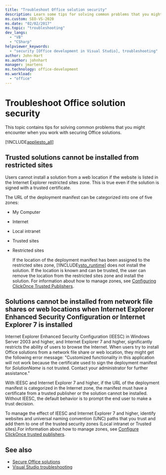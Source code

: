 ```yaml
---
title: "Troubleshoot Office solution security"
description: Learn some tips for solving common problems that you might encounter when you work with securing Microsoft Office solutions.
ms.custom: SEO-VS-2020
ms.date: "02/02/2017"
ms.topic: "troubleshooting"
dev_langs:
  - "VB"
  - "CSharp"
helpviewer_keywords:
  - "security [Office development in Visual Studio], troubleshooting"
author: John-Hart
ms.author: johnhart
manager: jmartens
ms.technology: office-development
ms.workload:
  - "office"
---
```

# Troubleshoot Office solution security
  This topic contains tips for solving common problems that you might encounter when you work with securing Office solutions.

 [!INCLUDE[appliesto_all](../vsto/includes/appliesto-all-md.md)]

## Trusted solutions cannot be installed from restricted sites
 Users cannot install a solution from a web location if the website is listed in the Internet Explorer restricted sites zone. This is true even if the solution is signed with a trusted certificate.

 The URL of the deployment manifest can be categorized into one of five zones:

- My Computer

- Internet

- Local intranet

- Trusted sites

- Restricted sites

  If the location of the deployment manifest has been assigned to the restricted sites zone, [!INCLUDE[vsto_runtime](../vsto/includes/vsto-runtime-md.md)] does not install the solution. If the location is known and can be trusted, the user can remove the location from the restricted sites zone and install the solution. For information about how to manage zones, see [Configuring ClickOnce Trusted Publishers](/previous-versions/dotnet/articles/ms996418(v=msdn.10)).

## Solutions cannot be installed from network file shares or web locations when Internet Explorer Enhanced Security Configuration or Internet Explorer 7 is installed
 Internet Explorer Enhanced Security Configuration (IEESC) in Windows Server 2003 and higher, and Internet Explorer 7 and higher, significantly restricts the ability of users to browse the Internet. When users try to install Office solutions from a network file share or web location, they might get the following error message: "Customized functionality in this application will not work because the certificate used to sign the deployment manifest for *SolutionName* is not trusted. Contact your administrator for further assistance."

 With IEESC and Internet Explorer 7 and higher, if the URL of the deployment manifest is categorized in the Internet zone, the manifest must have a certificate from a trusted publisher or the solution cannot be installed. Without IEESC, the default behavior is to prompt the end user to make a trust decision.

 To manage the effect of IEESC and Internet Explorer 7 and higher, identify websites and universal naming convention (UNC) paths that you trust and add them to one of the trusted security zones (Local intranet or Trusted sites).For information about how to manage zones, see [Configure ClickOnce trusted publishers](/previous-versions/dotnet/articles/ms996418(v=msdn.10)).

## See also
- [Secure Office solutions](../vsto/securing-office-solutions.md)
- [Visual Studio troubleshooting](/troubleshoot/visualstudio/welcome-visual-studio/)
